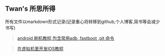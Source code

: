 ## Twan's 所思所得

所有文件以markdown形式记录(记录重心将转移到github,个人博客,简书等会减少书写)

> [android 刷机教程,包含常用adb ,fastboot ,git 命令](https://github.com/twangithub/TwanLib/blob/master/1\)%20android%E5%B8%B8%E7%94%A8%E5%91%BD%E4%BB%A4.md)

> [在虚拟机里开发IOS教程](https://github.com/twangithub/TwanLib/blob/master/ios%E5%BC%80%E5%8F%91%E7%AC%94%E8%AE%B0.md)

